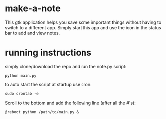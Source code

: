 # make-a-note
This gtk application helps you save some important things without having to switch to a different app. Simply start this app and use the icon in the status bar to add and view notes.

# running instructions

simply clone/download the repo and run the note.py script:

`python main.py`

to auto start the script at startup
use cron:

`sudo crontab -e`

Scroll to the bottom and add the following line (after all the #'s):

`@reboot python /path/to/main.py &`

